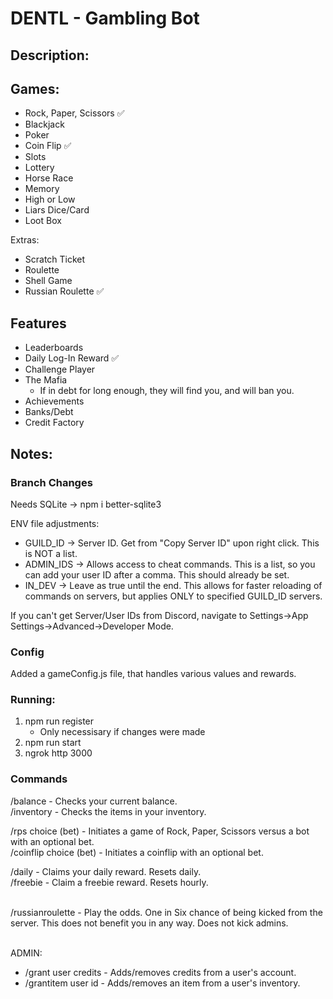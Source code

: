 # DENTL - Gambling Bot

## Description:

## Games:

- Rock, Paper, Scissors ✅
- Blackjack
- Poker
- Coin Flip ✅
- Slots
- Lottery
- Horse Race
- Memory
- High or Low
- Liars Dice/Card
- Loot Box

Extras:

- Scratch Ticket
- Roulette
- Shell Game
- Russian Roulette ✅

## Features

- Leaderboards
- Daily Log-In Reward ✅
- Challenge Player
- The Mafia
  - If in debt for long enough, they will find you, and will ban you.
- Achievements
- Banks/Debt
- Credit Factory

## Notes:

### Branch Changes

Needs SQLite -> npm i better-sqlite3

ENV file adjustments:

- GUILD_ID -> Server ID. Get from "Copy Server ID" upon right click. This is NOT a list.
- ADMIN_IDS -> Allows access to cheat commands. This is a list, so you can add your user ID after a comma. This should already be set.
- IN_DEV -> Leave as true until the end. This allows for faster reloading of commands on servers, but applies ONLY to specified GUILD_ID servers.

If you can't get Server/User IDs from Discord, navigate to Settings->App Settings->Advanced->Developer Mode.

### Config

Added a gameConfig.js file, that handles various values and rewards.

### Running:

1. npm run register
   - Only necessisary if changes were made
2. npm run start
3. ngrok http 3000

### Commands

/balance - Checks your current balance.
<br>/inventory - Checks the items in your inventory.

/rps choice (bet) - Initiates a game of Rock, Paper, Scissors versus a bot with an optional bet.
<br>/coinflip choice (bet) - Initiates a coinflip with an optional bet.

/daily - Claims your daily reward. Resets daily.
<br>/freebie - Claim a freebie reward. Resets hourly.

<br>/russianroulette - Play the odds. One in Six chance of being kicked from the server. This does not benefit you in any way. Does not kick admins.

<br>ADMIN:

- /grant user credits - Adds/removes credits from a user's account.
- /grantitem user id - Adds/removes an item from a user's inventory.
